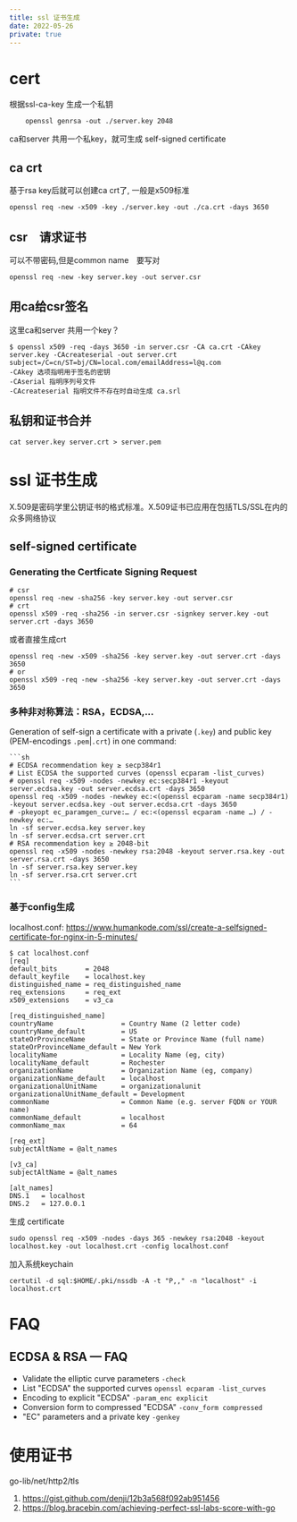 ```yaml
---
title: ssl 证书生成
date: 2022-05-26
private: true
---
```

# cert
根据ssl-ca-key 生成一个私钥

        openssl genrsa -out ./server.key 2048

ca和server 共用一个私key，就可生成 self-signed certificate


## ca crt
基于rsa key后就可以创建ca crt了, 一般是x509标准

    openssl req -new -x509 -key ./server.key -out ./ca.crt -days 3650

## csr　请求证书
可以不带密码,但是common name　要写对

    openssl req -new -key server.key -out server.csr

## 用ca给csr签名
这里ca和server 共用一个key？

    $ openssl x509 -req -days 3650 -in server.csr -CA ca.crt -CAkey server.key -CAcreateserial -out server.crt
    subject=/C=cn/ST=bj/CN=local.com/emailAddress=l@q.com
    -CAkey 选项指明用于签名的密钥
    -CAserial 指明序列号文件
    -CAcreateserial 指明文件不存在时自动生成 ca.srl

## 私钥和证书合并
    cat server.key server.crt > server.pem

# ssl 证书生成
X.509是密码学里公钥证书的格式标准。X.509证书已应用在包括TLS/SSL在内的众多网络协议

## self-signed certificate
### Generating the Certficate Signing Request

    # csr
    openssl req -new -sha256 -key server.key -out server.csr
    # crt
    openssl x509 -req -sha256 -in server.csr -signkey server.key -out server.crt -days 3650

或者直接生成crt

    openssl req -new -x509 -sha256 -key server.key -out server.crt -days 3650
    # or
    openssl x509 -req -new -sha256 -key server.key -out server.crt -days 3650

### 多种非对称算法：RSA，ECDSA,...
Generation of self-sign a certificate with a private (`.key`) and public key (PEM-encodings `.pem`|`.crt`) in one command:

    ```sh
    # ECDSA recommendation key ≥ secp384r1
    # List ECDSA the supported curves (openssl ecparam -list_curves)
    # openssl req -x509 -nodes -newkey ec:secp384r1 -keyout server.ecdsa.key -out server.ecdsa.crt -days 3650
    openssl req -x509 -nodes -newkey ec:<(openssl ecparam -name secp384r1) -keyout server.ecdsa.key -out server.ecdsa.crt -days 3650
    # -pkeyopt ec_paramgen_curve:… / ec:<(openssl ecparam -name …) / -newkey ec:…
    ln -sf server.ecdsa.key server.key
    ln -sf server.ecdsa.crt server.crt
    # RSA recommendation key ≥ 2048-bit
    openssl req -x509 -nodes -newkey rsa:2048 -keyout server.rsa.key -out server.rsa.crt -days 3650
    ln -sf server.rsa.key server.key
    ln -sf server.rsa.crt server.crt
    ```

### 基于config生成
localhost.conf: https://www.humankode.com/ssl/create-a-selfsigned-certificate-for-nginx-in-5-minutes/

    $ cat localhost.conf
    [req]
    default_bits       = 2048
    default_keyfile    = localhost.key
    distinguished_name = req_distinguished_name
    req_extensions     = req_ext
    x509_extensions    = v3_ca

    [req_distinguished_name]
    countryName                 = Country Name (2 letter code)
    countryName_default         = US
    stateOrProvinceName         = State or Province Name (full name)
    stateOrProvinceName_default = New York
    localityName                = Locality Name (eg, city)
    localityName_default        = Rochester
    organizationName            = Organization Name (eg, company)
    organizationName_default    = localhost
    organizationalUnitName      = organizationalunit
    organizationalUnitName_default = Development
    commonName                  = Common Name (e.g. server FQDN or YOUR name)
    commonName_default          = localhost
    commonName_max              = 64

    [req_ext]
    subjectAltName = @alt_names

    [v3_ca]
    subjectAltName = @alt_names

    [alt_names]
    DNS.1   = localhost
    DNS.2   = 127.0.0.1

生成 certificate

    sudo openssl req -x509 -nodes -days 365 -newkey rsa:2048 -keyout localhost.key -out localhost.crt -config localhost.conf

加入系统keychain

    certutil -d sql:$HOME/.pki/nssdb -A -t "P,," -n "localhost" -i localhost.crt

# FAQ
## ECDSA & RSA — FAQ
* Validate the elliptic curve parameters `-check`
* List "ECDSA" the supported curves `openssl ecparam -list_curves`
* Encoding to explicit "ECDSA" `-param_enc explicit`
* Conversion form to compressed "ECDSA" `-conv_form compressed`
* "EC" parameters and a private key `-genkey`

# 使用证书
go-lib/net/http2/tls
1. https://gist.github.com/denji/12b3a568f092ab951456
1. https://blog.bracebin.com/achieving-perfect-ssl-labs-score-with-go
